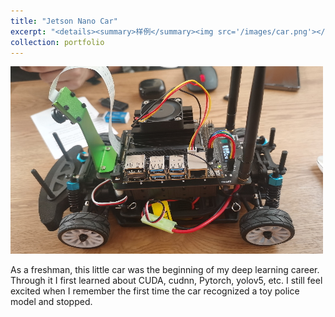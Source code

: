 ```yaml
---
title: "Jetson Nano Car"
excerpt: "<details><summary>样例</summary><img src='/images/car.png'></details>"
collection: portfolio
---
```

![](/images/car.png)

As a freshman, this little car was the beginning of my deep learning career. Through it I first learned about CUDA, cudnn, Pytorch, yolov5, etc. I still feel excited when I remember the first time the car recognized a toy police model and stopped.


